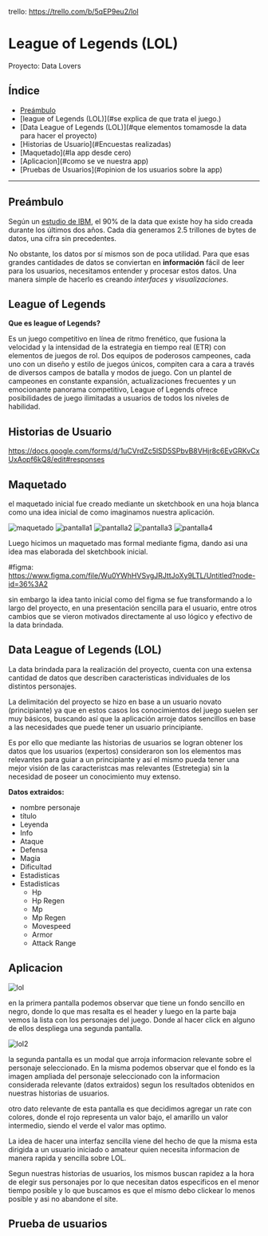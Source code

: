 trello: https://trello.com/b/5qEP9eu2/lol
# League of Legends (LOL)
Proyecto: Data Lovers

## Índice

* [Preámbulo](#preámbulo)
* [league of Legends (LOL)](#se explica de que trata el juego.)
* [Data League of Legends (LOL)](#que elementos tomamosde la data para hacer el proyecto)
* [Historias de Usuario](#Encuestas realizadas)
* [Maquetado](#la app desde cero)
* [Aplicacion](#como se ve nuestra app)
* [Pruebas de Usuarios](#opinion de los usuarios sobre la app)
***

## Preámbulo

Según un [estudio de IBM](https://www-01.ibm.com/common/ssi/cgi-bin/ssialias?htmlfid=WRL12345USEN),
el 90% de la data que existe hoy ha sido creada durante los últimos dos años.
Cada día generamos 2.5 trillones de bytes de datos, una cifra sin precedentes.

No obstante, los datos por sí mismos son de poca utilidad. Para que esas
grandes cantidades de datos se conviertan en **información** fácil de leer para
los usuarios, necesitamos entender y procesar estos datos. Una manera simple de
hacerlo es creando _interfaces_ y _visualizaciones_.

## League of Legends

**Que es league of Legends?**

Es un juego competitivo en línea de ritmo frenético, que fusiona la velocidad y la intensidad de la estrategia en tiempo real (ETR) con elementos de juegos de rol. Dos equipos de poderosos campeones, cada uno con un diseño y estilo de juegos únicos, compiten cara a cara a través de diversos campos de batalla y modos de juego. Con un plantel de campeones en constante expansión, actualizaciones frecuentes y un emocionante panorama competitivo, League of Legends ofrece posibilidades de juego ilimitadas a usuarios de todos los niveles de habilidad.

## Historias de Usuario



https://docs.google.com/forms/d/1uCVrdZc5lSD5SPbvB8VHjr8c6EvGRKvCxUxAopf6kQ8/edit#responses

## Maquetado
el maquetado inicial fue creado mediante un sketchbook en una hoja blanca como una idea inicial de como imaginamos nuestra aplicación.

  ![maquetado](http://subirimagen.me/uploads/20190110163508.jpg)
  ![pantalla1](http://subirimagen.me/uploads/20190110163816.jpg)
  ![pantalla2](http://subirimagen.me/uploads/20190110164009.jpg)
  ![pantalla3](http://subirimagen.me/uploads/20190110164139.jpg)
  ![pantalla4](http://subirimagen.me/uploads/20190110164242.jpg)




Luego hicimos un maquetado mas formal mediante figma, dando asi una idea mas elaborada del sketchbook inicial.

#figma: https://www.figma.com/file/Wu0YWhHVSvgJRJttJoXy9LTL/Untitled?node-id=36%3A2

sin embargo la idea tanto inicial como del figma se fue transformando a lo largo del proyecto, en una presentación sencilla  para el usuario, entre otros cambios que se vieron motivados directamente al uso lógico y efectivo de la data brindada.

## Data League of Legends (LOL)

La data brindada para la realización del proyecto, cuenta con una extensa cantidad de datos que describen caracteristicas individuales de los distintos personajes.

La delimitación del proyecto se hizo en base a un usuario novato (principiante) ya que en estos casos los conocimientos del juego suelen ser muy básicos, buscando así que la aplicación arroje datos sencillos en base a las necesidades que puede tener un usuario principiante.

Es por ello que mediante las historias de usuarios se logran obtener los datos que los usuarios (expertos) consideraron son los elementos mas relevantes para guiar a un principiante y así el mismo pueda tener una mejor visión de las caracteristcas mas relevantes (Estretegia) sin la necesidad de poseer un conocimiento muy extenso.


**Datos extraidos:**

* nombre personaje
* título
* Leyenda
* Info
 * Ataque
 * Defensa
 * Magia
 * Dificultad
 * Estadisticas
* Estadisticas
  * Hp
  * Hp Regen
  * Mp
  * Mp Regen
  * Movespeed
  * Armor
  * Attack Range

## Aplicacion


![lol](http://subirimagen.me/uploads/20190108121602.PNG)

en la primera pantalla podemos observar que tiene un fondo sencillo en negro, donde lo que mas resalta es el header y luego en la parte baja vemos la lista con los personajes del juego. Donde al hacer click en alguno de ellos despliega una segunda pantalla.

![lol2](http://subirimagen.me/uploads/20190108123029.PNG)

la segunda pantalla es un modal que arroja  informacion relevante sobre el personaje seleccionado. En la misma podemos observar que el fondo es la imagen ampliada del personaje seleccionado con la informacion considerada relevante (datos extraidos) segun los resultados obtenidos en nuestras historias de usuarios.

otro dato relevante de esta pantalla es que decidimos agregar un rate con colores, donde el rojo representa un valor bajo, el amarillo un valor intermedio, siendo el verde el valor mas optimo.

La idea de hacer una interfaz sencilla viene del hecho de que la misma esta dirigida a un usuario iniciado o amateur quien necesita informacion de manera rapida y sencilla sobre LOL.

Segun nuestras historias de usuarios, los mismos buscan rapidez a la hora de elegir sus personajes por lo que necesitan datos especificos en el menor tiempo posible y lo que buscamos es que el mismo debo clickear lo menos posible y asi no abandone el site.

## Prueba de usuarios
